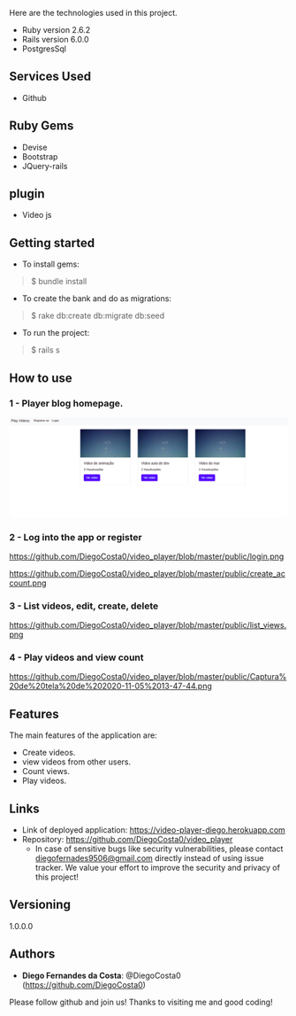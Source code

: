 
 Here are the technologies used in this project.

* Ruby version  2.6.2
* Rails version 6.0.0
* PostgresSql


## Services Used

* Github

## Ruby Gems
* Devise
* Bootstrap
* JQuery-rails

## plugin
* Video js

## Getting started

* To install gems:
>    $ bundle install
* To create the bank and do as migrations:
>    $ rake db:create db:migrate db:seed
* To run the project:
>    $ rails s
## How to use

### 1 - Player blog homepage.

![Products image](https://github.com/DiegoCosta0/video_player/blob/master/public/Captura%20de%20tela%20de%202020-11-05%2013-42-24.png)

### 2 - Log into the app or register

https://github.com/DiegoCosta0/video_player/blob/master/public/login.png

https://github.com/DiegoCosta0/video_player/blob/master/public/create_account.png

### 3 - List videos, edit, create, delete

https://github.com/DiegoCosta0/video_player/blob/master/public/list_views.png

### 4 - Play videos and view count

https://github.com/DiegoCosta0/video_player/blob/master/public/Captura%20de%20tela%20de%202020-11-05%2013-47-44.png


## Features

The main features of the application are:
 - Create videos.
 - view videos from other users.
 - Count views.
 - Play videos.


## Links

  - Link of deployed application: https://video-player-diego.herokuapp.com
  - Repository: https://github.com/DiegoCosta0/video_player
    - In case of sensitive bugs like security vulnerabilities, please contact
      diegofernades9506@gmail.com directly instead of using issue tracker. We value your effort
      to improve the security and privacy of this project!


## Versioning

1.0.0.0


## Authors

* **Diego Fernandes da Costa**: @DiegoCosta0 (https://github.com/DiegoCosta0)


Please follow github and join us!
Thanks to visiting me and good coding!
